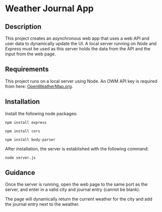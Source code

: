 # Weather Journal App

## Description
This project creates an asynchronous web app that uses a web API and user data to dynamically update the UI.  A local server running on *Node* and *Express* must be used as this server holds the data from the API and the input from the web page.

## Requirements
This project runs on a local server using Node.  An OWM API key is required from here: [OpenWeatherMap.org](https://openweathermap.org/).

## Installation
Install the following node packages:

```
npm install express
```
```
npm install cors
```
```
npm install body-parser
```
After installation, the server is established with the following command:

```
node server.js
```

## Guidance
Once the server is running, open the web page to the same port as the server, and enter in a valid city and journal entry (cannot be blank).

The page will dynamically return the current weather for the city and add the journal entry next to the weather.